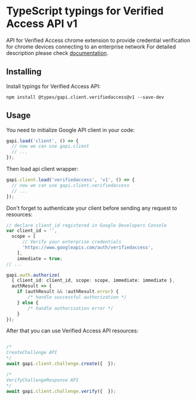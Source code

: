 # TypeScript typings for Verified Access API v1

API for Verified Access chrome extension to provide credential verification for chrome devices connecting to an enterprise network
For detailed description please check [documentation](https://www.google.com/work/chrome/).

## Installing

Install typings for Verified Access API:

```
npm install @types/gapi.client.verifiedaccess@v1 --save-dev
```

## Usage

You need to initialize Google API client in your code:

```typescript
gapi.load('client', () => {
  // now we can use gapi.client
  // ...
});
```

Then load api client wrapper:

```typescript
gapi.client.load('verifiedaccess', 'v1', () => {
  // now we can use gapi.client.verifiedaccess
  // ...
});
```

Don't forget to authenticate your client before sending any request to resources:

```typescript
// declare client_id registered in Google Developers Console
var client_id = '',
  scope = [ 
      // Verify your enterprise credentials
      'https://www.googleapis.com/auth/verifiedaccess',
    ],
    immediate = true;
// ...

gapi.auth.authorize(
  { client_id: client_id, scope: scope, immediate: immediate },
  authResult => {
    if (authResult && !authResult.error) {
        /* handle successful authorization */
    } else {
        /* handle authorization error */
    }
});
```

After that you can use Verified Access API resources:

```typescript

/*
CreateChallenge API
*/
await gapi.client.challenge.create({  });

/*
VerifyChallengeResponse API
*/
await gapi.client.challenge.verify({  });
```
